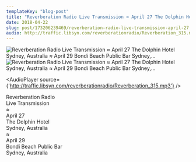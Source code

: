 ```yaml
---
templateKey: "blog-post"
title: "Reverberation Radio Live Transmission ≈ April 27 The Dolphin Hotel Sydney, Australia ≈ April 29 Bondi Beach Public Bar Sydney,..."
date: 2018-04-22
slug: post/173206239469/reverberation-radio-live-transmission-april-27
audio: http://traffic.libsyn.com/reverberationradio/Reverberation_315.mp3
---
```


![Reverberation Radio Live Transmission ≈ April 27 The Dolphin Hotel Sydney, Australia ≈ April 29 Bondi Beach Public Bar Sydney,...](../images/bf18e56754f904f98c69417fa48075f540aa02d24325cfaaa78d7695f52cb7d5.jpg)
![Reverberation Radio Live Transmission ≈ April 27 The Dolphin Hotel Sydney, Australia ≈ April 29 Bondi Beach Public Bar Sydney,...](../images/2c23a7ee450713e2977e7ea222ffc9e8c3c08c82f456c0ab966851da05f854bb.jpg)

<AudioPlayer source={'http://traffic.libsyn.com/reverberationradio/Reverberation_315.mp3'} />

<p>Reverberation Radio<br />Live Transmission<br />≈<br />April 27<br />The Dolphin Hotel<br />Sydney, Australia<br />≈<br />April 29<br />Bondi Beach Public Bar<br />Sydney, Australia</p>
